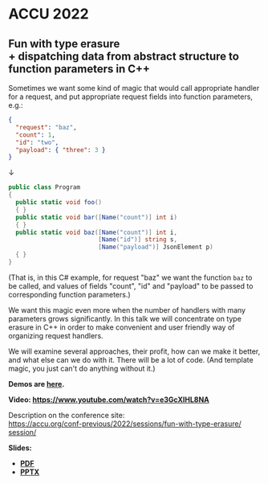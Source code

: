 # ACCU 2022

## Fun with type erasure<br>+ dispatching data from abstract structure to function parameters in C++

Sometimes we want some kind of magic that would call appropriate handler for a request, and put appropriate request fields into function parameters, e.g.:
```json
{
  "request": "baz",
  "count": 1,
  "id": "two",
  "payload": { "three": 3 }
}
```
↓
```cs
public class Program
{
  public static void foo()
  { }
  public static void bar([Name("count")] int i)
  { }
  public static void baz([Name("count")] int i,
                         [Name("id")] string s,
                         [Name("payload")] JsonElement p)
  { }
} 
```
(That is, in this C# example, for request "baz" we want the function `baz` to be called, and values of fields "count", "id" and "payload" to be passed to corresponding function parameters.)

We want this magic even more when the number of handlers with many parameters grows significantly.
In this talk we will concentrate on type erasure in C++ in order to make convenient and user friendly way of organizing request handlers.

We will examine several approaches, their profit, how can we make it better, and what else can we do with it. There will be a lot of code. (And template magic, you just can't do anything without it.)

**Demos are [here](demo.md).**

**Video: [https://www.youtube.com/<wbr>watch?v=e3GcXIHL8NA](https://www.youtube.com/watch?v=e3GcXIHL8NA)**

Description on the conference site:\
[https://accu.org/<wbr>conf-previous/<wbr>2022/<wbr>sessions/<wbr>fun-with-type-erasure/<wbr>session/](https://accu.org/conf-previous/2022/sessions/fun-with-type-erasure/session/)

**Slides:**
* **[PDF](Fun%20with%20type%20erasure+dispatching%20data%20from%20abstract%20structure%20to%20function%20parameters%20in%20C++.pdf)**
* **[PPTX](Fun%20with%20type%20erasure+dispatching%20data%20from%20abstract%20structure%20to%20function%20parameters%20in%20C++.pptx)**
